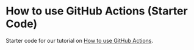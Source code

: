 # How to use GitHub Actions (Starter Code)

Starter code for our tutorial on [How to use GitHub Actions](https://londonappdeveloper.com/2021/04/04/how-to-use-github-actions/).
